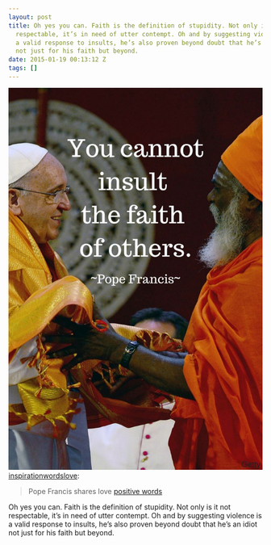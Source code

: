 ```yaml
---
layout: post
title: Oh yes you can. Faith is the definition of stupidity. Not only is it not
  respectable, it’s in need of utter contempt. Oh and by suggesting violence is
  a valid response to insults, he’s also proven beyond doubt that he’s an idiot
  not just for his faith but beyond.
date: 2015-01-19 00:13:12 Z
tags: []
---
```

![](/media/2015/01/108493024289.jpg)
[inspirationwordslove](http://inspirationwordslove.tumblr.com/post/108414463600/pope-francis-shares-love-positive-words):

> Pope Francis shares love [positive words](http://bitly.com/1xtJw61)

Oh yes you can. Faith is the definition of stupidity. Not only is it not respectable, it’s in need of utter contempt. Oh and by suggesting violence is a valid response to insults, he’s also proven beyond doubt that he’s an idiot not just for his faith but beyond.
